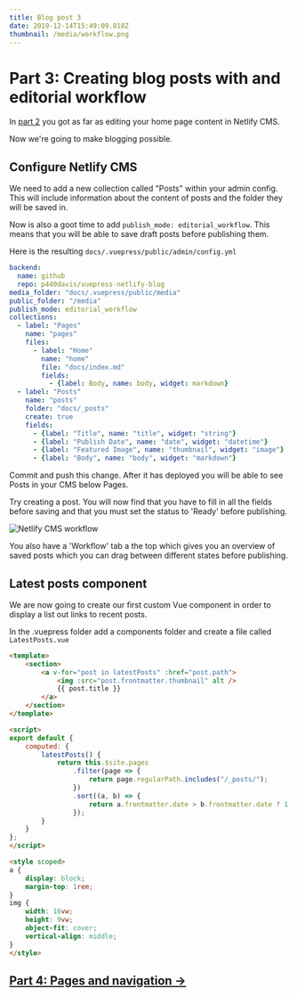 ```yaml
---
title: Blog post 3
date: 2019-12-14T15:49:09.818Z
thumbnail: /media/workflow.png
---
```

# Part 3: Creating blog posts with and editorial workflow

In [part 2](./blogging-with-vuepress-part-2.md) you got as far as editing your home page content in Netlify CMS. 

Now we're going to make blogging possible.

## Configure Netlify CMS

We need to add a new collection called "Posts" within your admin config. This will include information about the content of posts and the folder they will be saved in.

Now is also a goot time to add `publish_mode: editorial_workflow`. This means that you will be able to save draft posts before publishing them.

Here is the resulting `docs/.vuepress/public/admin/config.yml`

``` yml
backend:
  name: github
  repo: p440davis/vuepress-netlify-blog
media_folder: "docs/.vuepress/public/media"
public_folder: "/media"
publish_mode: editorial_workflow
collections:
  - label: "Pages"
    name: "pages"
    files:
      - label: "Home"
        name: "home"
        file: "docs/index.md"
        fields:
          - {label: Body, name: body, widget: markdown}
  - label: "Posts"
    name: "posts"
    folder: "docs/_posts"
    create: true
    fields:
      - {label: "Title", name: "title", widget: "string"}
      - {label: "Publish Date", name: "date", widget: "datetime"}
      - {label: "Featured Image", name: "thumbnail", widget: "image"}
      - {label: "Body", name: "body", widget: "markdown"}
```

Commit and push this change. After it has deployed you will be able to see Posts in your CMS below Pages.

Try creating a post. You will now find that you have to fill in all the fields before saving and that you must set the status to 'Ready' before publishing. 

![Netlify CMS workflow](/media/workflow.png)

You also have a 'Workflow' tab a the top which gives you an overview of saved posts which you can drag between different states before publishing.

## Latest posts component
We are now going to create our first custom Vue component in order to display a list out links to recent posts.

In the .vuepress folder add a components folder and create a file called `LatestPosts.vue`

``` html
<template>
    <section>
        <a v-for="post in latestPosts" :href="post.path">
            <img :src="post.frontmatter.thumbnail" alt />
            {{ post.title }}
        </a>
    </section>
</template>

<script>
export default {
    computed: {
        latestPosts() {
            return this.$site.pages
                .filter(page => {
                    return page.regularPath.includes("/_posts/");
                })
                .sort((a, b) => {
                    return a.frontmatter.date > b.frontmatter.date ? 1 : -1;
                });
        }
    }
};
</script>

<style scoped>
a {
    display: block;
    margin-top: 1rem;
}
img {
    width: 16vw;
    height: 9vw;
    object-fit: cover;
    vertical-align: middle;
}
</style>
```

## [Part 4: Pages and navigation &rarr;](./blogging-with-vuepress-part-4.md)
